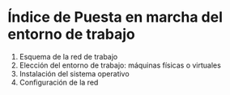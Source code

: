 # Índice de Puesta en marcha del entorno de trabajo
<ol>
  <li style="text-align: left;">Esquema de la red de trabajo</li>
  <li style="text-align: left;">Elección del entorno de trabajo: máquinas físicas o virtuales<br /></li>
  <li style="text-align: left;">Instalación del sistema operativo</li>
  <li style="text-align: left;">Configuración de la red<br /></li>
</ol>
